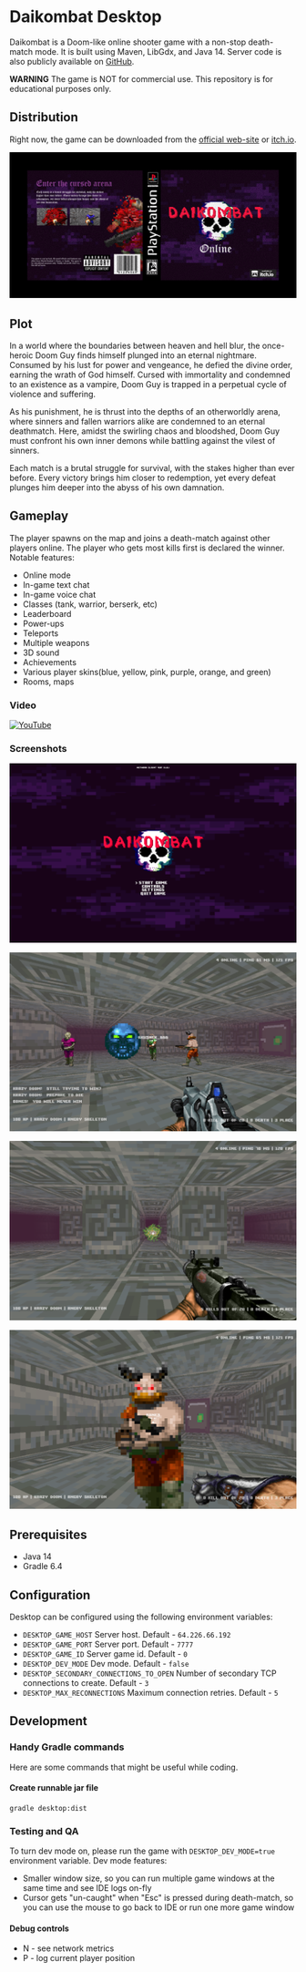 # Daikombat Desktop

Daikombat is a Doom-like online shooter game with a non-stop death-match mode. It is built using Maven, LibGdx, and Java 14. Server code is also publicly available on [GitHub](https://github.com/beverly-hills-money-gangster/Daikombat-server).

**WARNING** The game is NOT for commercial use. This repository is for educational purposes only.

## Distribution

Right now, the game can be downloaded from the [official web-site](https://beverly-hills-money-gangster.github.io/DaikombatDesktop/) or [itch.io](https://beverlyhillsmoneygangster.itch.io/daikombat).

![Main menu](/img/ps_one_cover_old_school.png)

## Plot

In a world where the boundaries between heaven and hell blur, the once-heroic Doom Guy finds himself plunged into an eternal nightmare.
Consumed by his lust for power and vengeance, he defied the divine order, earning the wrath of God himself.
Cursed with immortality and condemned to an existence as a vampire, Doom Guy is trapped in a perpetual cycle of violence and suffering.

As his punishment, he is thrust into the depths of an otherworldly arena, where sinners and fallen warriors alike
are condemned to an eternal deathmatch. Here, amidst the swirling chaos and bloodshed, Doom Guy must confront his
own inner demons while battling against the vilest of sinners.

Each match is a brutal struggle for survival, with the stakes higher than ever before. Every victory brings him closer
to redemption, yet every defeat plunges him deeper into the abyss of his own damnation.

## Gameplay

The player spawns on the map and joins a death-match against other players online. The player who
gets most kills first is declared the winner. Notable features:
- Online mode
- In-game text chat
- In-game voice chat
- Classes (tank, warrior, berserk, etc)
- Leaderboard
- Power-ups
- Teleports
- Multiple weapons
- 3D sound
- Achievements
- Various player skins(blue, yellow, pink, purple, orange, and green)
- Rooms, maps

### Video

[![YouTube](https://img.shields.io/badge/YouTube-%23FF0000.svg?style=for-the-badge&logo=YouTube&logoColor=white)](https://www.youtube.com/watch?v=kmcbZK5Piqs)

### Screenshots

![Main menu](/img/screenshot-main-menu.png)

![Enemy](/img/screenshot-enemy.png)

![Teleport](/img/screenshot-teleport.png)

![Death screen](/img/screenshot-death.png)


## Prerequisites

- Java 14
- Gradle 6.4

## Configuration

Desktop can be configured using the following environment variables:

- `DESKTOP_GAME_HOST` Server host. Default - `64.226.66.192`
- `DESKTOP_GAME_PORT` Server port. Default - `7777`
- `DESKTOP_GAME_ID` Server game id. Default - `0`
- `DESKTOP_DEV_MODE` Dev mode. Default - `false`
- `DESKTOP_SECONDARY_CONNECTIONS_TO_OPEN` Number of secondary TCP connections to create. Default - `3`
- `DESKTOP_MAX_RECONNECTIONS` Maximum connection retries. Default - `5`

## Development

### Handy Gradle commands

Here are some commands that might be useful while coding.

#### Create runnable jar file
```
gradle desktop:dist
```

### Testing and QA

To turn dev mode on, please run the game with `DESKTOP_DEV_MODE=true` environment variable. Dev mode features:
- Smaller window size, so you can run multiple game windows at the same time and see IDE logs on-fly
- Cursor gets "un-caught" when "Esc" is pressed during death-match, so you can use the mouse to go back to IDE or run one more game window

#### Debug controls
- N - see network metrics
- P - log current player position